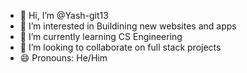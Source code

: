 - 👋 Hi, I’m @Yash-git13
- 👀 I’m interested in Buildining new websites and apps
- 🌱 I’m currently learning CS Engineering
- 💞️ I’m looking to collaborate on full stack projects
- 😄 Pronouns: He/Him

<!---
Yash-git13/Yash-git13 is a ✨ special ✨ repository because its `README.md` (this file) appears on your GitHub profile.
You can click the Preview link to take a look at your changes.
--->
